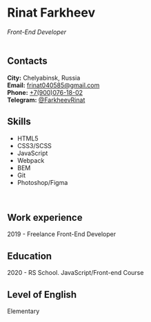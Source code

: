 # Rinat Farkheev 
_Front-End Developer_
<br/>
<br/>

## Contacts
__City:__ Chelyabinsk, Russia<br/>
__Email:__ [frinat040585@gmail.com](mailto:frinat040585@gmail.com)<br/>
__Phone:__ [+7(900)076-18-02](tel:+79000761802)<br/>
__Telegram:__ [@FarkheevRinat](https://t.me/FarkheevRinat)
<br/>

## Skills
* HTML5
* CSS3/SCSS
* JavaScript
* Webpack
* BEM
* Git
* Photoshop/Figma
<br/>

## Work experience
2019 - Freelance Front-End Developer
<br/>

## Education
2020 - RS School. JavaScript/Front-end Course
<br/>

## Level of English
Elementary